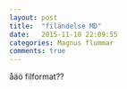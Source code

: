 ```yaml
---
layout: post
title:  "filändelse MD"
date:   2015-11-10 22:09:55
categories: Magnus flummar
comments: true
---
```


åäö
filformat??

